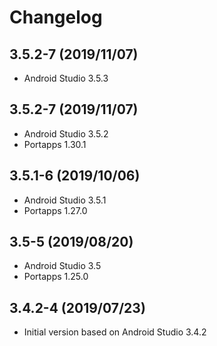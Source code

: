 # Changelog

## 3.5.2-7 (2019/11/07)

* Android Studio 3.5.3

## 3.5.2-7 (2019/11/07)

* Android Studio 3.5.2
* Portapps 1.30.1

## 3.5.1-6 (2019/10/06)

* Android Studio 3.5.1
* Portapps 1.27.0

## 3.5-5 (2019/08/20)

* Android Studio 3.5
* Portapps 1.25.0

## 3.4.2-4 (2019/07/23)

* Initial version based on Android Studio 3.4.2
